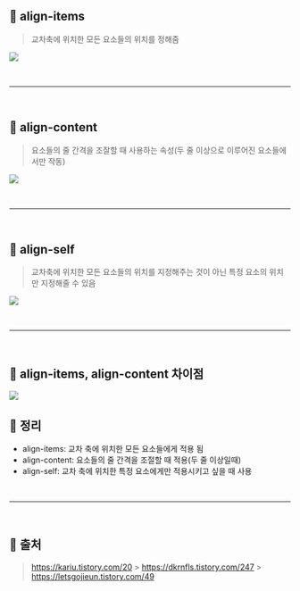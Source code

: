 ## 📕 align-items

> 교차축에 위치한 모든 요소들의 위치를 정해줌

![](https://velog.velcdn.com/images/dtc03003/post/ee5b8a6e-4576-4b90-929c-0aa96da82f0e/image.png)

<br/>

---

<br/>

## 📕 align-content

> 요소들의 줄 간격을 조잘할 때 사용하는 속성(두 줄 이상으로 이루어진 요소들에서만 작동)

![](https://velog.velcdn.com/images/dtc03003/post/055ddf8f-8b58-47e6-94ae-730356686088/image.png)

<br/>

---

<br/>

## 📕 align-self

> 교차축에 위치한 모든 요소들의 위치를 지정해주는 것이 아닌 특정 요소의 위치만 지정해줄 수 있음

![](https://velog.velcdn.com/images/dtc03003/post/4c879b63-b955-4777-9d75-b40e5d82104b/image.png)

<br/>

---

<br/>

## 📕 align-items, align-content 차이점

![](https://velog.velcdn.com/images/dtc03003/post/53424935-1752-441e-9f90-08798e6fcf84/image.png)

## 📕 정리

-   align-items: 교차 축에 위치한 모든 요소들에게 적용 됨
-   align-content: 요소들의 줄 간격을 조절할 때 적용(두 줄 이상일때)
-   align-self: 교차 축에 위치한 특정 요소에게만 적용시키고 싶을 때 사용

<br/>

---

<br/>

## 📕 출처

> https://kariu.tistory.com/20 > https://dkrnfls.tistory.com/247 > https://letsgojieun.tistory.com/49
